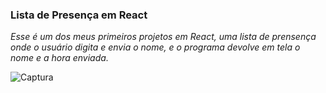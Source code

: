 ### Lista de Presença em React
_Esse é um dos meus primeiros projetos em React, uma lista de prensença onde o usuário digita e envia o nome, e o programa devolve em tela o nome e a hora enviada._

![Captura](https://user-images.githubusercontent.com/84081662/185762530-8a9d9add-7aa0-4e9d-b87e-3ab6382054fd.png)

